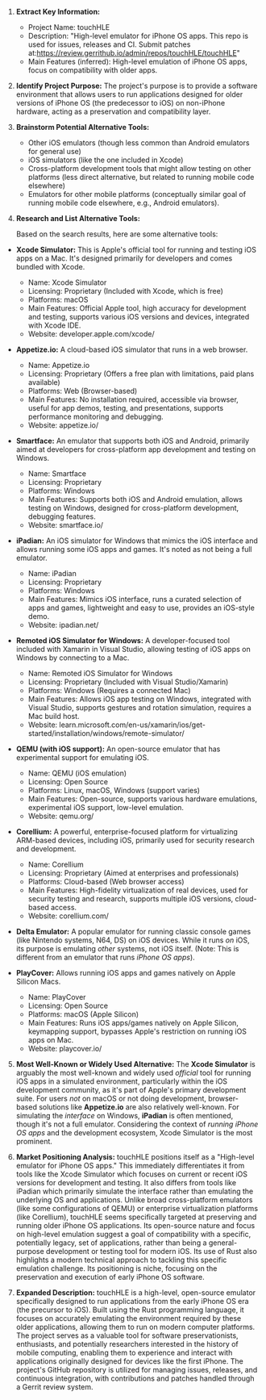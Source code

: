1.  **Extract Key Information:**
    *   Project Name: touchHLE
    *   Description: "High-level emulator for iPhone OS apps. This repo is used for issues, releases and CI. Submit patches at:https://review.gerrithub.io/admin/repos/touchHLE/touchHLE"
    *   Main Features (inferred): High-level emulation of iPhone OS apps, focus on compatibility with older apps.

2.  **Identify Project Purpose:**
    The project's purpose is to provide a software environment that allows users to run applications designed for older versions of iPhone OS (the predecessor to iOS) on non-iPhone hardware, acting as a preservation and compatibility layer.

3.  **Brainstorm Potential Alternative Tools:**
    *   Other iOS emulators (though less common than Android emulators for general use)
    *   iOS simulators (like the one included in Xcode)
    *   Cross-platform development tools that might allow testing on other platforms (less direct alternative, but related to running mobile code elsewhere)
    *   Emulators for other mobile platforms (conceptually similar goal of running mobile code elsewhere, e.g., Android emulators).

4.  **Research and List Alternative Tools:**

    Based on the search results, here are some alternative tools:

*   **Xcode Simulator:** This is Apple's official tool for running and testing iOS apps on a Mac. It's designed primarily for developers and comes bundled with Xcode.
    *   Name: Xcode Simulator
    *   Licensing: Proprietary (Included with Xcode, which is free)
    *   Platforms: macOS
    *   Main Features: Official Apple tool, high accuracy for development and testing, supports various iOS versions and devices, integrated with Xcode IDE.
    *   Website: developer.apple.com/xcode/

*   **Appetize.io:** A cloud-based iOS simulator that runs in a web browser.
    *   Name: Appetize.io
    *   Licensing: Proprietary (Offers a free plan with limitations, paid plans available)
    *   Platforms: Web (Browser-based)
    *   Main Features: No installation required, accessible via browser, useful for app demos, testing, and presentations, supports performance monitoring and debugging.
    *   Website: appetize.io/

*   **Smartface:** An emulator that supports both iOS and Android, primarily aimed at developers for cross-platform app development and testing on Windows.
    *   Name: Smartface
    *   Licensing: Proprietary
    *   Platforms: Windows
    *   Main Features: Supports both iOS and Android emulation, allows testing on Windows, designed for cross-platform development, debugging features.
    *   Website: smartface.io/

*   **iPadian:** An iOS simulator for Windows that mimics the iOS interface and allows running some iOS apps and games. It's noted as not being a full emulator.
    *   Name: iPadian
    *   Licensing: Proprietary
    *   Platforms: Windows
    *   Main Features: Mimics iOS interface, runs a curated selection of apps and games, lightweight and easy to use, provides an iOS-style demo.
    *   Website: ipadian.net/

*   **Remoted iOS Simulator for Windows:** A developer-focused tool included with Xamarin in Visual Studio, allowing testing of iOS apps on Windows by connecting to a Mac.
    *   Name: Remoted iOS Simulator for Windows
    *   Licensing: Proprietary (Included with Visual Studio/Xamarin)
    *   Platforms: Windows (Requires a connected Mac)
    *   Main Features: Allows iOS app testing on Windows, integrated with Visual Studio, supports gestures and rotation simulation, requires a Mac build host.
    *   Website: learn.microsoft.com/en-us/xamarin/ios/get-started/installation/windows/remote-simulator/

*   **QEMU (with iOS support):** An open-source emulator that has experimental support for emulating iOS.
    *   Name: QEMU (iOS emulation)
    *   Licensing: Open Source
    *   Platforms: Linux, macOS, Windows (support varies)
    *   Main Features: Open-source, supports various hardware emulations, experimental iOS support, low-level emulation.
    *   Website: qemu.org/

*   **Corellium:** A powerful, enterprise-focused platform for virtualizing ARM-based devices, including iOS, primarily used for security research and development.
    *   Name: Corellium
    *   Licensing: Proprietary (Aimed at enterprises and professionals)
    *   Platforms: Cloud-based (Web browser access)
    *   Main Features: High-fidelity virtualization of real devices, used for security testing and research, supports multiple iOS versions, cloud-based access.
    *   Website: corellium.com/

*   **Delta Emulator:** A popular emulator for running classic console games (like Nintendo systems, N64, DS) on iOS devices. While it runs *on* iOS, its purpose is emulating *other* systems, not iOS itself. (Note: This is different from an emulator that runs *iPhone OS apps*).

*   **PlayCover:** Allows running iOS apps and games natively on Apple Silicon Macs.
    *   Name: PlayCover
    *   Licensing: Open Source
    *   Platforms: macOS (Apple Silicon)
    *   Main Features: Runs iOS apps/games natively on Apple Silicon, keymapping support, bypasses Apple's restriction on running iOS apps on Mac.
    *   Website: playcover.io/

5.  **Most Well-Known or Widely Used Alternative:**
    The **Xcode Simulator** is arguably the most well-known and widely used *official* tool for running iOS apps in a simulated environment, particularly within the iOS development community, as it's part of Apple's primary development suite. For users *not* on macOS or not doing development, browser-based solutions like **Appetize.io** are also relatively well-known. For simulating the *interface* on Windows, **iPadian** is often mentioned, though it's not a full emulator. Considering the context of *running iPhone OS apps* and the development ecosystem, Xcode Simulator is the most prominent.

6.  **Market Positioning Analysis:**
    touchHLE positions itself as a "High-level emulator for iPhone OS apps." This immediately differentiates it from tools like the Xcode Simulator which focuses on current or recent iOS versions for development and testing. It also differs from tools like iPadian which primarily simulate the interface rather than emulating the underlying OS and applications. Unlike broad cross-platform emulators (like some configurations of QEMU) or enterprise virtualization platforms (like Corellium), touchHLE seems specifically targeted at preserving and running older iPhone OS applications. Its open-source nature and focus on high-level emulation suggest a goal of compatibility with a specific, potentially legacy, set of applications, rather than being a general-purpose development or testing tool for modern iOS. Its use of Rust also highlights a modern technical approach to tackling this specific emulation challenge. Its positioning is niche, focusing on the preservation and execution of early iPhone OS software.

7.  **Expanded Description:**
    touchHLE is a high-level, open-source emulator specifically designed to run applications from the early iPhone OS era (the precursor to iOS). Built using the Rust programming language, it focuses on accurately emulating the environment required by these older applications, allowing them to run on modern computer platforms. The project serves as a valuable tool for software preservationists, enthusiasts, and potentially researchers interested in the history of mobile computing, enabling them to experience and interact with applications originally designed for devices like the first iPhone. The project's GitHub repository is utilized for managing issues, releases, and continuous integration, with contributions and patches handled through a Gerrit review system.